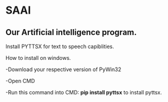 # SAAI
## Our Artificial intelligence program.

Install PYTTSX for text to speech capiblities.

How to install on windows.

-Download your respective version of PyWin32

-Open CMD

-Run this command into CMD: **pip install pyttsx** to install pyttsx.
